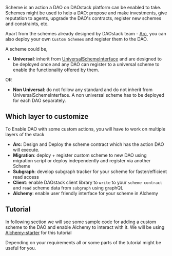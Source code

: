 Scheme is an action a DAO on DAOstack platform can be enabled to take. Schemes might be used to help a DAO: propose and make investments, give reputation to agents, upgrade the DAO's contracts, register new schemes and constraints, etc.

Apart from the schemes already designed by DAOstack team - [Arc](https://github.com/daostack/arc/tree/master/contracts/), you can also deploy your own `Custom Schemes` and register them to the DAO.

A scheme could be,

  - **Universal**: inherit from [UniversalSchemeInterface](https://github.com/daostack/arc/blob/master/contracts/universalSchemes/UniversalSchemeInterface.sol) and are designed to be deployed once and any DAO can register to a universal scheme to enable the functionality offered by them.

  OR

  - **Non Universal**: do not follow any standard and do not inherit from UniversalSchemeInterface. A non universal scheme has to be deployed for each DAO separately.

## Which layer to customize

To Enable DAO with some custom actions, you will have to work on multiple layers of the stack

  - **Arc**: Design and Deploy the scheme contract which has the action DAO will execute.
  - **Migration**: deploy + register custom scheme to new DAO using migration script or deploy independently and register via another Scheme
  - **Subgraph**: develop subgraph tracker for your scheme for faster/efficient read access
  - **Client**: enable DAOstack client library to `write` to your `scheme contract` and `read` scheme data from `subgraph` using graphQL
  - **Alchemy**: enable user friendly interface for your scheme in Alchemy

## Tutorial
  
In following section we will see some sample code for adding a custom scheme to the DAO and enable Alchemy to interact with it.
We will be using [Alchemy-starter](https://github.com/daostack/DAOstack-Hackers-Kit/tree/master/alchemy-starter) for this tutorial

Depending on your requirements all or some parts of the tutorial might be useful for you.
